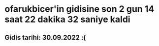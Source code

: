 # ofarukbicer'in gidisine son 2 gun 14 saat 22 dakika 32 saniye kaldi

## Gidis tarihi: 30.09.2022 :(